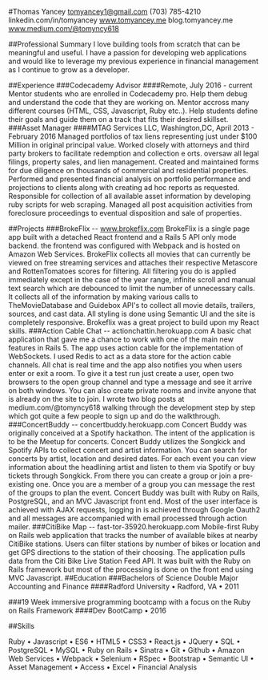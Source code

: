 #Thomas Yancey
tomyancey1@gmail.com
(703) 785-4210
linkedin.com/in/tomyancey
www.tomyancey.me
blog.tomyancey.me
www.medium.com/@tomyncy618

##Professional Summary
I love building tools from scratch that can be meaningful and useful. I have a passion for developing web applications and would like to leverage my previous experience in financial management as I continue to grow as a developer.

##Experience
###Codecademy Advisor 
####Remote, July 2016 - current
Mentor students who are enrolled in Codecademy pro. Help them debug and understand the code that they are working on. Mentor accross many different courses (HTML, CSS, Javascript, Ruby etc..). Help students define their goals and guide them on a track that fits their desired skillset. 
###Asset Manager
####MTAG Services LLC, Washington,DC, April 2013 - February 2016
Managed portfolios of tax liens representing just under $100 Million in original principal value. Worked closely with attorneys and third party brokers to facilitate redemption and collection e orts. oversaw all legal filings, property sales, and lien management. Created and maintained forms for due diligence on thousands of commercial and residential properties. Performed and presented financial analysis on portfolio performance and projections to clients along with creating ad hoc reports as requested. Responsible for collection of all available asset information by developing ruby scripts for web scraping. Managed all post acquisition activities from foreclosure proceedings to eventual disposition and sale of properties.

##Projects
###BrokeFlix -- www.brokeflix.com
BrokeFlix is a single page app built with a detached React frontend and a Rails 5 API only mode backend. the frontend was configured with Webpack and is hosted on Amazon Web Services. BrokeFlix collects all movies that can currently be viewed on free streaming services and attaches their respective Metascore and RottenTomatoes scores for filtering. All filtering you do is applied immediately except in the case of the year range, infinite scroll and manual text search which are debounced to limit the number of unnecessary calls. It collects all of the information by making various calls to TheMovieDatabase and Guidebox API's to collect all movie details, trailers, sources, and cast data. All styling is done using Semantic UI and the site is completely responsive. Brokeflix was a great project to build upon my React skills.
###Action Cable Chat -- actionchattin.herokuapp.com
A basic chat application that gave me a chance to work with one of the main new features in Rails 5. The app uses action cable for the implementation of WebSockets. I used Redis to act as a data store for the action cable channels. All chat is real time and the app also notifies you when users enter or exit a room. To give it a test run just create a user, open two browsers to the open group channel and type a message and see it arrive on both windows. You can also create private rooms and invite anyone that is already on the site to join. I wrote two blog posts at medium.com/@tomyncy618 walking through the development step by step which got quite a few people to sign up and do the walkthrough.
###ConcertBuddy -- concertbuddy.herokuapp.com
Concert Buddy was originally conceived at a Spotify hackathon. The intent of the application is to be the Meetup for concerts. Concert Buddy utilizes the Songkick and Spotify APIs to collect concert and artist information. You can search for concerts by artist, location and desired dates. For each event you can view information about the headlining artist and listen to them via Spotify or buy tickets through Songkick. From there you can create a group or join a pre-existing one. Once you are a member of a group you can message the rest of the groups to plan the event. Concert Buddy was built with Ruby on Rails, PostgreSQL, and an MVC Javascript front end. Most of the user interface is achieved with AJAX requests, logging in is achieved through Google Oauth2 and all messages are accompanied with email processed through action mailer.
###CitiBike Map -- fast-tor-35920.herokuapp.com
Mobile-first Ruby on Rails web application that tracks the number of available bikes at nearby CitiBike stations. Users can filter stations by number of bikes or location and get GPS directions to the station of their choosing. The application pulls data from the Citi Bike Live Station Feed API. It was built with the Ruby on Rails framework but most of the processing is done on the front end using MVC Javascript.
##Education
###Bachelors of Science Double Major Accounting and Finance
####Radford University • Radford, VA • 2011

###19 Week immersive programming bootcamp with a focus on the Ruby on Rails Framework
####Dev BootCamp • 2016

##Skills

Ruby • Javascript • ES6 • HTML5 • CSS3 • React.js • JQuery • SQL • PostgreSQL • MySQL • Ruby on Rails • Sinatra • Git • Github • Amazon Web Services • Webpack • Selenium • RSpec • Bootstrap • Semantic UI • Asset Management • Access • Excel • Financial Analysis 
